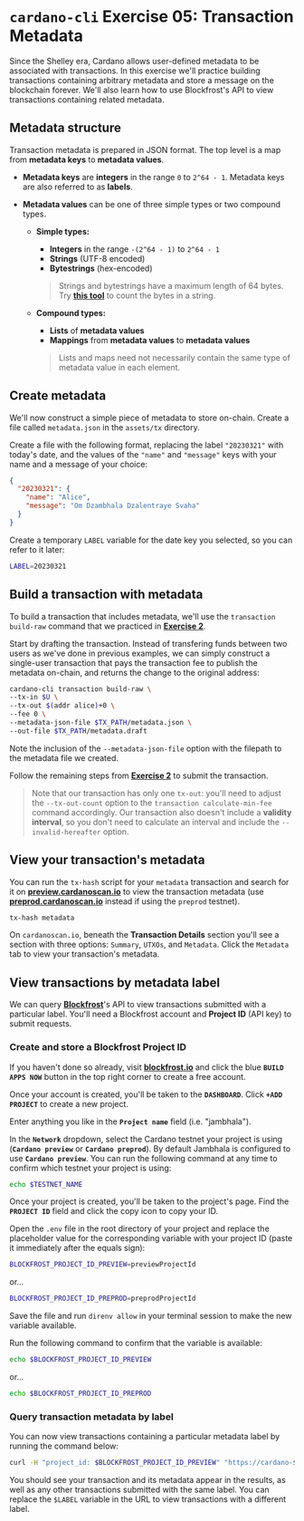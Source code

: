 # **`cardano-cli` Exercise 05: Transaction Metadata**
Since the Shelley era, Cardano allows user-defined metadata to be associated with transactions. In this exercise we'll practice building transactions containing arbitrary metadata and store a message on the blockchain forever. We'll also learn how to use Blockfrost's API to view transactions containing related metadata.

## **Metadata structure**
Transaction metadata is prepared in JSON format. The top level is a map from **metadata keys** to **metadata values**.

* **Metadata keys** are **integers** in the range `0` to `2^64 - 1`. Metadata keys are also referred to as **labels**.

* **Metadata values** can be one of three simple types or two compound types.

  * **Simple types:**
    * **Integers** in the range `-(2^64 - 1)` to `2^64 - 1`
    * **Strings** (UTF-8 encoded)
    * **Bytestrings** (hex-encoded)

    >Strings and bytestrings have a maximum length of 64 bytes. Try **[this tool](https://ethproductions.github.io/bytes/?e=utf-8)** to count the bytes in a string.

  * **Compound types:**
    * **Lists** of **metadata values**
    * **Mappings** from **metadata values** to **metadata values**

    >Lists and maps need not necessarily contain the same type of metadata value in each element.

## **Create metadata**
We'll now construct a simple piece of metadata to store on-chain. Create a file called `metadata.json` in the `assets/tx` directory.

Create a file with the following format, replacing the label `"20230321"` with today's date, and the values of the `"name"` and `"message"` keys with your name and a message of your choice:

```json
{
  "20230321": {
    "name": "Alice",
    "message": "Om Dzambhala Dzalentraye Svaha"
  }
}
```

Create a temporary `LABEL` variable for the date key you selected, so you can refer to it later:

```sh
LABEL=20230321
```

## **Build a transaction with metadata**
To build a transaction that includes metadata, we'll use the `transaction build-raw` command that we practiced in **[Exercise 2](./02-build-raw.md)**.

Start by drafting the transaction. Instead of transfering funds between two users as we've done in previous examples, we can simply construct a single-user transaction that pays the transaction fee to publish the metadata on-chain, and returns the change to the original address:

```sh
cardano-cli transaction build-raw \
--tx-in $U \
--tx-out $(addr alice)+0 \
--fee 0 \
--metadata-json-file $TX_PATH/metadata.json \
--out-file $TX_PATH/metadata.draft
```

Note the inclusion of the `--metadata-json-file` option with the filepath to the metadata file we created.

Follow the remaining steps from **[Exercise 2](./02-build-raw.md)** to submit the transaction.

>Note that our transaction has only one `tx-out`: you'll need to adjust the `--tx-out-count` option to the `transaction calculate-min-fee` command accordingly. Our transaction also doesn't include a **validity interval**, so you don't need to calculate an interval and include the `--invalid-hereafter` option.

## **View your transaction's metadata**
You can run the `tx-hash` script for your `metadata` transaction and search for it on **[preview.cardanoscan.io](https://preview.cardanoscan.io/)** to view the transaction metadata (use **[preprod.cardanoscan.io](https://preprod.cardanoscan.io)** instead if using the `preprod` testnet).

```sh
tx-hash metadata
```

On `cardanoscan.io`, beneath the **Transaction Details** section you'll see a section with three options: `Summary`, `UTXOs`, and `Metadata`. Click the `Metadata` tab to view your transaction's metadata.

## **View transactions by metadata label**
We can query **[Blockfrost](https://blockfrost.io/)**'s API to view transactions submitted with a particular label. You'll need a Blockfrost account and **Project ID** (API key) to submit requests.

### **Create and store a Blockfrost Project ID**
If you haven't done so already, visit **[blockfrost.io](https://blockfrost.io/)** and click the blue **`BUILD APPS NOW`** button in the top right corner to create a free account.

Once your account is created, you'll be taken to the **`DASHBOARD`**. Click **`+ADD PROJECT`** to create a new project.

Enter anything you like in the **`Project name`** field (i.e. "jambhala").

In the **`Network`** dropdown, select the Cardano testnet your project is using (**`Cardano preview`** or **`Cardano preprod`**). By default Jambhala is configured to use **`Cardano preview`**. You can run the following command at any time to confirm which testnet your project is using:

```sh
echo $TESTNET_NAME
```

Once your project is created, you'll be taken to the project's page. Find the **`PROJECT ID`** field and click the copy icon to copy your ID.

Open the `.env` file in the root directory of your project and replace the placeholder value for the corresponding variable with your project ID (paste it immediately after the equals sign):

```sh
BLOCKFROST_PROJECT_ID_PREVIEW=previewProjectId
```

or...

```sh
BLOCKFROST_PROJECT_ID_PREPROD=preprodProjectId
```

Save the file and run `direnv allow` in your terminal session to make the new variable available.

Run the following command to confirm that the variable is available:

```sh
echo $BLOCKFROST_PROJECT_ID_PREVIEW
```

or...

```sh
echo $BLOCKFROST_PROJECT_ID_PREPROD
```

### **Query transaction metadata by label**
You can now view transactions containing a particular metadata label by running the command below:

```sh
curl -H "project_id: $BLOCKFROST_PROJECT_ID_PREVIEW" "https://cardano-$TESTNET_NAME.blockfrost.io/api/v0/metadata/txs/labels/$LABEL" | jq
```

You should see your transaction and its metadata appear in the results, as well as any other transactions submitted with the same label. You can replace the `$LABEL` variable in the URL to view transactions with a different label.